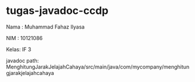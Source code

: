 <h1>tugas-javadoc-ccdp</h1>

<p>Nama : Muhammad Fahaz Ilyasa </p>  
<p>NIM  : 10121086</p>
<p>Kelas: IF 3</p>

javadoc path:
MenghitungJarakJelajahCahaya/src/main/java/com/mycompany/menghitungjarakjelajahcahaya
